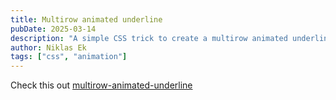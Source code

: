 ```yaml
---
title: Multirow animated underline
pubDate: 2025-03-14
description: "A simple CSS trick to create a multirow animated underline"
author: Niklas Ek
tags: ["css", "animation"]
---
```

Check this out [multirow-animated-underline](https://nikek.github.io/multirow-animated-underline/)
